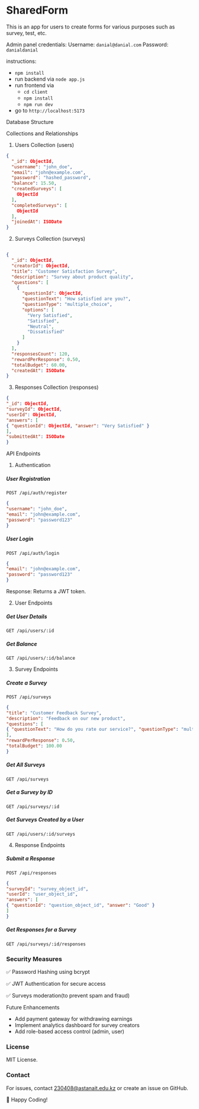 # SharedForm

This is an app for users to create forms for various purposes
such as survey, test, etc.

Admin panel credentials:
Username: `danial@danial.com`
Password: `danialdanial`

instructions:

- `npm install`
- run backend via `node app.js`
- run frontend via
    - `cd client`
    - `npm install`
    - `npm run dev`
- go to `http://localhost:5173`

Database Structure

Collections and Relationships

1. Users Collection (users)

```json
{
  "_id": ObjectId,
  "username": "john_doe",
  "email": "john@example.com",
  "password": "hashed_password",
  "balance": 15.50,
  "createdSurveys": [
    ObjectId
  ],
  "completedSurveys": [
    ObjectId
  ],
  "joinedAt": ISODate
}
```

2. Surveys Collection (surveys)

```json

{
  "_id": ObjectId,
  "creatorId": ObjectId,
  "title": "Customer Satisfaction Survey",
  "description": "Survey about product quality",
  "questions": [
    {
      "questionId": ObjectId,
      "questionText": "How satisfied are you?",
      "questionType": "multiple_choice",
      "options": [
        "Very Satisfied",
        "Satisfied",
        "Neutral",
        "Dissatisfied"
      ]
    }
  ],
  "responsesCount": 120,
  "rewardPerResponse": 0.50,
  "totalBudget": 60.00,
  "createdAt": ISODate
}
```

3. Responses Collection (responses)

```json
{
"_id": ObjectId,
"surveyId": ObjectId,
"userId": ObjectId,
"answers": [
{ "questionId": ObjectId, "answer": "Very Satisfied" }
],
"submittedAt": ISODate
}
```

API Endpoints

1. Authentication

##### User Registration

`POST /api/auth/register`
```json
{
"username": "john_doe",
"email": "john@example.com",
"password": "password123"
}
```
##### User Login

`POST /api/auth/login`
```json
{
"email": "john@example.com",
"password": "password123"
}
```
Response: Returns a JWT token.

2. User Endpoints

##### Get User Details

`GET /api/users/:id`

##### Get Balance

`GET /api/users/:id/balance`

3. Survey Endpoints

##### Create a Survey

`POST /api/surveys`
```json
{
"title": "Customer Feedback Survey",
"description": "Feedback on our new product",
"questions": [
{ "questionText": "How do you rate our service?", "questionType": "multiple_choice", "options": ["Good", "Bad"] }
],
"rewardPerResponse": 0.50,
"totalBudget": 100.00
}
```
##### Get All Surveys

`GET /api/surveys`

##### Get a Survey by ID

`GET /api/surveys/:id`

##### Get Surveys Created by a User

`GET /api/users/:id/surveys`

4. Response Endpoints

##### Submit a Response

`POST /api/responses`
```json
{
"surveyId": "survey_object_id",
"userId": "user_object_id",
"answers": [
{ "questionId": "question_object_id", "answer": "Good" }
]
}
```
##### Get Responses for a Survey

`GET /api/surveys/:id/responses`

### Security Measures

✅ Password Hashing using bcrypt

✅ JWT Authentication for secure access

✅ Surveys moderation(to prevent spam and fraud)

Future Enhancements

- Add payment gateway for withdrawing earnings
- Implement analytics dashboard for survey creators
- Add role-based access control (admin, user)

### License
MIT License.

### Contact
For issues, contact 230408@astanait.edu.kz or create an issue on GitHub.

🚀 Happy Coding!

